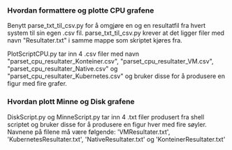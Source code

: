 ### Hvordan formattere og plotte CPU grafene
Benytt parse_txt_til_csv.py for å omgjøre en og en resultatfil fra hvert system til sin egen .csv fil.
parse_txt_til_csv.py krever at det ligger filer med navn "Resultater.txt" i samme mappe som skriptet kjøres fra.

PlotScriptCPU.py tar inn 4 .csv filer med navn "parset_cpu_resultater_Konteiner.csv", "parset_cpu_resultater_VM.csv", "parset_cpu_resultater_Native.csv" og "parset_cpu_resultater_Kubernetes.csv" og bruker disse for å produsere en figur med fire grafer.

### Hvordan plott Minne og Disk grafene
DiskScript.py og MinneScript.py tar inn 4 .txt filer produsert fra shell scriptet og bruker disse for å produsere en figur hver med fire søyler.
Navnene på filene må være følgende: 'VMResultater.txt', 'KubernetesResultater.txt', 'NativeResultater.txt' og 'KonteinerResultater.txt'
